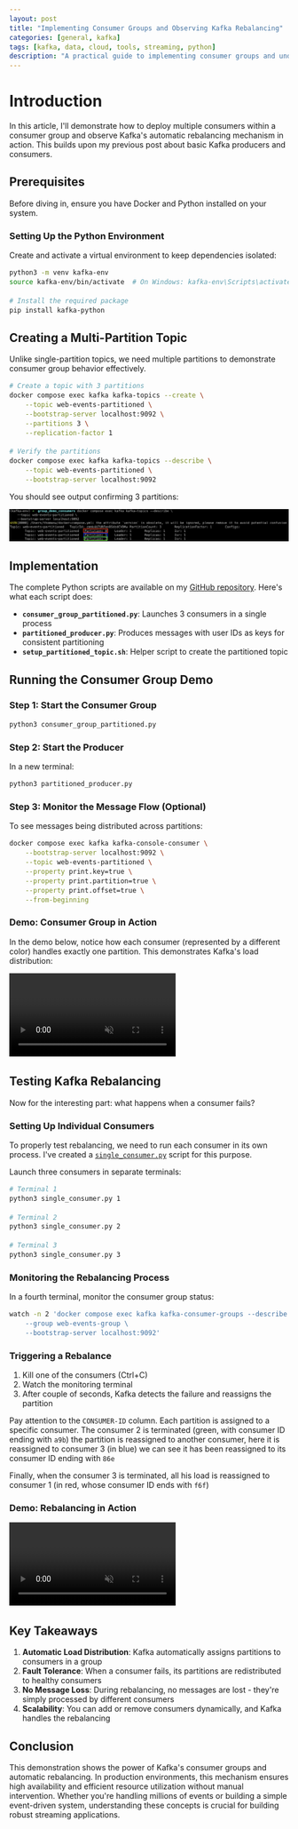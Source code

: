```yaml
---
layout: post
title: "Implementing Consumer Groups and Observing Kafka Rebalancing"
categories: [general, kafka]
tags: [kafka, data, cloud, tools, streaming, python]
description: "A practical guide to implementing consumer groups and understanding Kafka's rebalancing mechanism"
---
```


# Introduction

In this article, I'll demonstrate how to deploy multiple consumers within a consumer group and observe Kafka's automatic rebalancing mechanism in action. This builds upon my previous post about basic Kafka producers and consumers.

## Prerequisites

Before diving in, ensure you have Docker and Python installed on your system.

### Setting Up the Python Environment

Create and activate a virtual environment to keep dependencies isolated:

```bash
python3 -m venv kafka-env
source kafka-env/bin/activate  # On Windows: kafka-env\Scripts\activate

# Install the required package
pip install kafka-python
```

## Creating a Multi-Partition Topic

Unlike single-partition topics, we need multiple partitions to demonstrate consumer group behavior effectively.

```bash
# Create a topic with 3 partitions
docker compose exec kafka kafka-topics --create \
    --topic web-events-partitioned \
    --bootstrap-server localhost:9092 \
    --partitions 3 \
    --replication-factor 1

# Verify the partitions
docker compose exec kafka kafka-topics --describe \
    --topic web-events-partitioned \
    --bootstrap-server localhost:9092
```

You should see output confirming 3 partitions:

<img src="/assets/media/30-06-consumer-group-lab/partitioned-topic.png" alt="Kafka topic with 3 partitions">

## Implementation

The complete Python scripts are available on my [GitHub repository](https://github.com/thomaswong25520/kafka-code/tree/main/02-group_demo_consumers). Here's what each script does:

- **`consumer_group_partitioned.py`**: Launches 3 consumers in a single process
- **`partitioned_producer.py`**: Produces messages with user IDs as keys for consistent partitioning
- **`setup_partitioned_topic.sh`**: Helper script to create the partitioned topic

## Running the Consumer Group Demo

### Step 1: Start the Consumer Group

```bash
python3 consumer_group_partitioned.py
```

### Step 2: Start the Producer

In a new terminal:

```bash
python3 partitioned_producer.py
```

### Step 3: Monitor the Message Flow (Optional)

To see messages being distributed across partitions:

```bash
docker compose exec kafka kafka-console-consumer \
    --bootstrap-server localhost:9092 \
    --topic web-events-partitioned \
    --property print.key=true \
    --property print.partition=true \
    --property print.offset=true \
    --from-beginning
```

### Demo: Consumer Group in Action

In the demo below, notice how each consumer (represented by a different color) handles exactly one partition. This demonstrates Kafka's load distribution:

<div class="video-demo">
  <video autoplay loop muted playsinline>
    <source src="/assets/media/30-06-consumer-group-lab/group-consumer-1.webm" type="video/webm">
    <source src="/assets/media/30-06-consumer-group-lab/group-consumer-1.mp4" type="video/mp4">
    Your browser doesn't support video playback.
  </video>
</div>

## Testing Kafka Rebalancing

Now for the interesting part: what happens when a consumer fails?

### Setting Up Individual Consumers

To properly test rebalancing, we need to run each consumer in its own process. I've created a [`single_consumer.py`](https://github.com/thomaswong25520/kafka-code/blob/main/03-rebalancing/single_consumer.py) script for this purpose.

Launch three consumers in separate terminals:

```bash
# Terminal 1
python3 single_consumer.py 1

# Terminal 2
python3 single_consumer.py 2

# Terminal 3
python3 single_consumer.py 3
```

### Monitoring the Rebalancing Process

In a fourth terminal, monitor the consumer group status:

```bash
watch -n 2 'docker compose exec kafka kafka-consumer-groups --describe \
    --group web-events-group \
    --bootstrap-server localhost:9092'
```

### Triggering a Rebalance

1. Kill one of the consumers (Ctrl+C)
2. Watch the monitoring terminal
3. After couple of seconds, Kafka detects the failure and reassigns the partition

Pay attention to the `CONSUMER-ID` column.
Each partition is assigned to a specific consumer.
The consumer 2 is terminated (green, with consumer ID ending with `a9b`) the partition is reassigned to another consumer, here it is reassigned to consumer 3 (in blue) we can see it has been reassigned to its consumer ID ending with `86e`

Finally, when the consumer 3 is terminated, all his load is reassigned to consumer 1 (in red, whose consumer ID ends with `f6f`)

### Demo: Rebalancing in Action

<div class="video-demo">
  <video autoplay loop muted playsinline>
    <source src="/assets/media/30-06-consumer-group-lab/rebalancing-demo.webm" type="video/webm">
    <source src="/assets/media/30-06-consumer-group-lab/rebalancing-demo.mp4" type="video/mp4">
    Your browser doesn't support video playback.
  </video>
</div>

## Key Takeaways

1. **Automatic Load Distribution**: Kafka automatically assigns partitions to consumers in a group
2. **Fault Tolerance**: When a consumer fails, its partitions are redistributed to healthy consumers
3. **No Message Loss**: During rebalancing, no messages are lost - they're simply processed by different consumers
4. **Scalability**: You can add or remove consumers dynamically, and Kafka handles the rebalancing

## Conclusion

This demonstration shows the power of Kafka's consumer groups and automatic rebalancing.
In production environments, this mechanism ensures high availability and efficient resource utilization without manual intervention.
Whether you're handling millions of events or building a simple event-driven system, understanding these concepts is crucial for building robust streaming applications.
